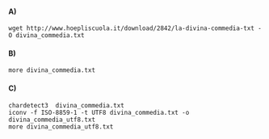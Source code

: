 #### A)

```
wget http://www.hoepliscuola.it/download/2842/la-divina-commedia-txt -O divina_commedia.txt
```


#### B)

```
more divina_commedia.txt
```

#### C)

```
chardetect3  divina_commedia.txt
iconv -f ISO-8859-1 -t UTF8 divina_commedia.txt -o divina_commedia_utf8.txt
more divina_commedia_utf8.txt
```


